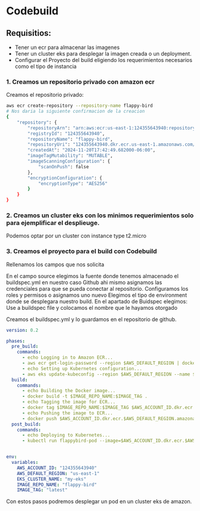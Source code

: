 # Codebuild

## Requisitios:

- Tener un ecr para almacenar las imagenes
- Tener un cluster eks para desplegar la imagen creada o un deployment.
- Configurar el Proyecto del build eligiendo los requerimientos necesarios como el tipo de instancia



### 1. Creamos un repositorio privado con amazon ecr

Creamos el repositorio privado:
~~~sh
aws ecr create-repository --repository-name flappy-bird
# Nos daria la siguiente confirmacion de la creacion
{
    "repository": {
        "repositoryArn": "arn:aws:ecr:us-east-1:124355643940:repository/flappy-bird",
        "registryId": "124355643940",
        "repositoryName": "flappy-bird",
        "repositoryUri": "124355643940.dkr.ecr.us-east-1.amazonaws.com/flappy-bird",
        "createdAt": "2024-11-20T17:42:49.682000-06:00",
        "imageTagMutability": "MUTABLE",
        "imageScanningConfiguration": {
            "scanOnPush": false
        },
        "encryptionConfiguration": {
            "encryptionType": "AES256"
        }
    }
}
~~~

### 2. Creamos un cluster eks con los minimos requerimientos solo para ejemplificar el desplieuge.
Podemos optar por un cluster con instance type t2.micro

### 3. Creamos el proyecto para el build con Codebuild
Rellenamos los campos que nos solicita

En el campo source elegimos la fuente donde tenemos almacenado el buildspec.yml en nuestro caso Github ahi mismo asignamos las credenciales para que se pueda conectar al repositorio.
Configuramos los roles y permisos o asignamos uno nuevo
Elegimos el tipo de environment donde se desplegara nuestro build.
En el apartado de Buidspec elegimos:
    Use a buildspec file y colocamos el nombre que le hayamos otorgado

Creamos el buildspec.yml y lo guardamos en el repositorio de github.
~~~yml          buildspec.yml
version: 0.2

phases:
  pre_build:
    commands:
      - echo Logging in to Amazon ECR...
      - aws ecr get-login-password --region $AWS_DEFAULT_REGION | docker login --username AWS --password-stdin $AWS_ACCOUNT_ID.dkr.ecr.$AWS_DEFAULT_REGION.amazonaws.com
      - echo Setting up Kubernetes configuration...
      - aws eks update-kubeconfig --region $AWS_DEFAULT_REGION --name $EKS_CLUSTER_NAME
  build:
    commands:
      - echo Building the Docker image...
      - docker build -t $IMAGE_REPO_NAME:$IMAGE_TAG .
      - echo Tagging the image for ECR...
      - docker tag $IMAGE_REPO_NAME:$IMAGE_TAG $AWS_ACCOUNT_ID.dkr.ecr.$AWS_DEFAULT_REGION.amazonaws.com/$IMAGE_REPO_NAME:$IMAGE_TAG
      - echo Pushing the image to ECR...
      - docker push $AWS_ACCOUNT_ID.dkr.ecr.$AWS_DEFAULT_REGION.amazonaws.com/$IMAGE_REPO_NAME:$IMAGE_TAG
  post_build:
    commands:
      - echo Deploying to Kubernetes...
      - kubectl run flappybird-pod --image=$AWS_ACCOUNT_ID.dkr.ecr.$AWS_DEFAULT_REGION.amazonaws.com/$IMAGE_REPO_NAME:$IMAGE_TAG


env:
  variables:
    AWS_ACCOUNT_ID: "124355643940"
    AWS_DEFAULT_REGION: "us-east-1"
    EKS_CLUSTER_NAME: "my-eks"
    IMAGE_REPO_NAME: "flappy-bird"
    IMAGE_TAG: "latest"
~~~

Con estos pasos podremos desplegar un pod en un cluster eks de amazon.
